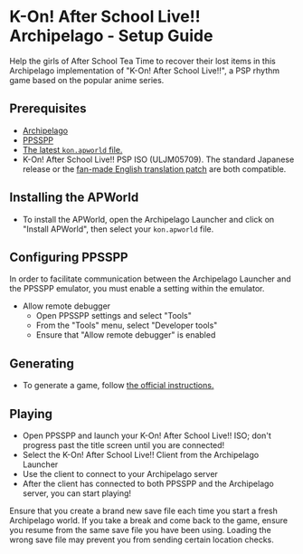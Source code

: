 # K-On! After School Live!! Archipelago - Setup Guide
Help the girls of After School Tea Time to recover their lost items in this Archipelago implementation of "K-On! After School Live!!", a PSP rhythm game based on the popular anime series.

## Prerequisites
- [Archipelago](https://github.com/ArchipelagoMW/Archipelago/releases/latest)
- [PPSSPP](https://www.ppsspp.org/)
- [The latest `kon.apworld` file.](https://github.com/dannybonz/k-on_archipelago/releases/latest)
- K-On! After School Live!! PSP ISO (ULJM05709). The standard Japanese release or the [fan-made English translation patch](https://frain-breeze.github.io/kon/) are both compatible.

## Installing the APWorld
- To install the APWorld, open the Archipelago Launcher and click on "Install APWorld", then select your `kon.apworld` file.

## Configuring PPSSPP
In order to facilitate communication between the Archipelago Launcher and the PPSSPP emulator, you must enable a setting within the emulator.
- Allow remote debugger
  - Open PPSSPP settings and select "Tools"
  - From the "Tools" menu, select "Developer tools"
  - Ensure that "Allow remote debugger" is enabled
  
## Generating
- To generate a game, follow [the official instructions.](https://archipelago.gg/tutorial/Archipelago/setup/en#generating-a-game)

## Playing
- Open PPSSPP and launch your K-On! After School Live!! ISO; don't progress past the title screen until you are connected!
- Select the K-On! After School Live!! Client from the Archipelago Launcher
- Use the client to connect to your Archipelago server
- After the client has connected to both PPSSPP and the Archipelago server, you can start playing!
  
Ensure that you create a brand new save file each time you start a fresh Archipelago world. If you take a break and come back to the game, ensure you resume from the same save file you have been using. Loading the wrong save file may prevent you from sending certain location checks.
